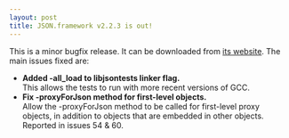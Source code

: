 ```yaml
---
layout: post
title: JSON.framework v2.2.3 is out!
---
```


This is a minor bugfix release. It can be downloaded from <a href="http://json-framework.googlecode.com">its website</a>. The main issues fixed are:

* **Added -all_load to libjsontests linker flag.** <br />
This allows the tests to run with more recent versions of GCC.
* **Fix -proxyForJson method for first-level objects.**<br />
Allow the -proxyForJson method to be called for first-level proxy objects, in addition to objects that are embedded in other objects. Reported in issues 54 &amp; 60.

